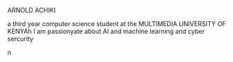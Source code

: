 ARNOLD ACHIKI

a third year computer science student at the MULTIMEDIA UNIVERSITY OF KENYAh
I am passionyate about AI and machine learning  and cyber sercurity


n
